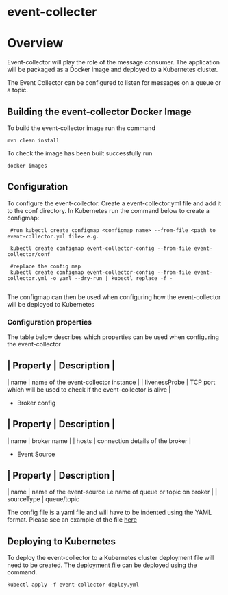 # event-collecter

# Overview

Event-collector will play the role of the message consumer. The application will be packaged as a Docker image and deployed to a Kubernetes cluster. 

The Event Collector can be configured to listen for messages on a queue or a topic.

## Building the event-collector Docker Image
To build the event-collector image run the command

```
mvn clean install
```

To check the image has been built successfully run

```
docker images
```
 
## Configuration

To configure the event-collector. Create a event-collector.yml file and add it to the conf directory. In Kubernetes
run the command below to create a configmap: 

```
 #run kubectl create configmap <configmap name> --from-file <path to event-collector.yml file> e.g.
 
 kubectl create configmap event-collector-config --from-file event-collector/conf
 
 #replace the config map
 kubectl create configmap event-collector-config --from-file event-collector.yml -o yaml --dry-run | kubectl replace -f -
 
```

The configmap can then be used when configuring how the event-collector will be deployed to Kubernetes

### Configuration properties

The table below describes which properties can be used when configuring the event-collector

| Property       | Description                                                                             |
-----------------------------------------------------------------------------------------------------------
| name           | name of the event-collector instance                                                    |
| livenessProbe  | TCP port which will be used to check if the event-collector is alive                    |

- Broker config

| Property       | Description                                                                             |
-----------------------------------------------------------------------------------------------------------
| name           | broker name                                                                             |
| hosts          | connection details of the broker                                                        |

- Event Source

| Property       | Description                                                                             |
-----------------------------------------------------------------------------------------------------------
| name           | name of the event-source i.e name of queue or topic on broker                           |
| sourceType     | queue/topic

The config file is a yaml file and will have to be indented using the YAML format. Please see an example of the file [here](../kubernetes/event-collector/configmap/event-collector.yml)

## Deploying to Kubernetes

To deploy the event-collector to a Kubernetes cluster deployment file will need to be created. The [deployment file](../kubernetes/event-collector/deploy/event-collector-deploy.yml) can be deployed using the command.
 
```
kubectl apply -f event-collector-deploy.yml

```